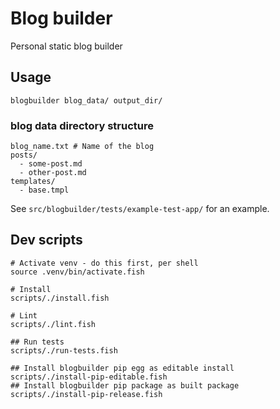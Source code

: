 # Blog builder

Personal static blog builder

## Usage

```shell
blogbuilder blog_data/ output_dir/
```

### blog data directory structure
```
blog_name.txt # Name of the blog
posts/
  - some-post.md
  - other-post.md
templates/
  - base.tmpl
```

See `src/blogbuilder/tests/example-test-app/` for an example.


## Dev scripts

```shell
# Activate venv - do this first, per shell
source .venv/bin/activate.fish

# Install
scripts/./install.fish

# Lint
scripts/./lint.fish

## Run tests
scripts/./run-tests.fish

## Install blogbuilder pip egg as editable install
scripts/./install-pip-editable.fish
## Install blogbuilder pip package as built package
scripts/./install-pip-release.fish
```
